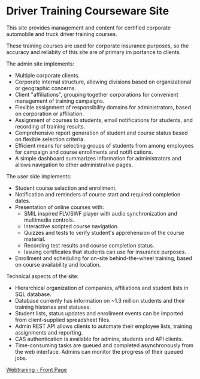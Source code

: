 # Driver Training Courseware Site

This site provides management and content for certified corporate automobile and truck driver training courses.

These training courses are used for corporate insurance purposes, so the accuracy and reliabity of this site are of primary im
portance to clients.

The admin site implements:
- Multiple corporate clients. 
- Corporate internal structure, allowing divisions based on organizational or geographic concerns.
- Client "affiliations", grouping together corporations for convenient management of training campaigns.
- Flexible assignment of responsibility domains for administrators, based on corporation or affiliation.
- Assignment of courses to students, email notifications for students, and recording of training results.
- Comprehensive report generation of student and course status based on flexible selection criteria.
- Efficient means for selecting groups of students from among employees for campaign and course enrollments and notifi
cations.
- A simple dashboard summarizes information for administrators and allows navigation to other administrative pages.
        
The user side implements:
- Student course selection and enrollment.
- Notification and reminders of course start and required completion dates.
- Presentation of online courses with:
  - SMIL inspired FLV/SWF player with audio synchronization and multimedia controls.
  - Interactive scripted course navigation.
  - Quizzes and tests to verify student's apprehension of the course material.
  - Recording test results and course completion status.
  - Issuing certificates that students can use for insurance purposes.      
- Enrollment and scheduling for on-site behind-the-wheel training, based on course availability and location.
        
Technical aspects of the site:
- Hierarchical organization of companies, affiliations and student lists in SQL database.
- Database currently has information on ~1.3 million students and their training histories and statuses.
- Student lists, status updates and enrollment events can be imported from client-supplied spreadsheet files.
- Admin REST API allows clients to automate their employee lists, training assignments and reporting.
- CAS authentication is available for admins, students and API clients.
- Time-consuming tasks are queued and completed asynchronously from the web interface. Admins can monitor the progress
 of their queued jobs.

[Webtraning - Front Page](/projects/webtraining/webtraining_front_page_512.png)
